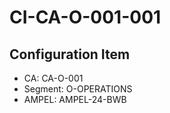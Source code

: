 # CI-CA-O-001-001

## Configuration Item
- CA: CA-O-001
- Segment: O-OPERATIONS
- AMPEL: AMPEL-24-BWB
